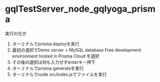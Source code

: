 # gqlTestServer_node_gqlyoga_prisma
実行の仕方
1. ターミナルでprisma deployを実行
2. 最初の選択でDemo server + MySQL database      Free development environment hosted in Prisma Cloud を選択
3. その後の選択は何も入力せずenterキー押下
4. ターミナルでprisma generateを実行
5. ターミナルでnode src/index.jsでファイルを実行
